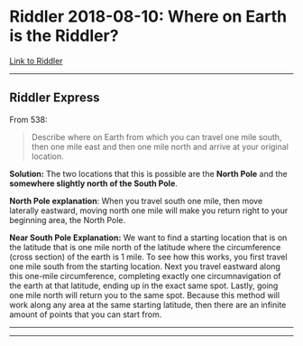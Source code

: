 Riddler 2018-08-10: Where on Earth is the Riddler?
================

[Link to Riddler](https://fivethirtyeight.com/features/where-on-earth-is-the-riddler/)

------------------------------------------------------------------------

Riddler Express
---------------

From 538:

> Describe where on Earth from which you can travel one mile south, then one mile east and then one mile north and arrive at your original location.

**Solution:** The two locations that this is possible are the **North Pole** and the **somewhere slightly north of the South Pole**.

**North Pole explanation**: When you travel south one mile, then move laterally eastward, moving north one mile will make you return right to your beginning area, the North Pole.

**Near South Pole Explanation:** We want to find a starting location that is on the latitude that is one mile north of the latitude where the circumference (cross section) of the earth is 1 mile. To see how this works, you first travel one mile south from the starting location. Next you travel eastward along this one-mile circumference, completing exactly one circumnavigation of the earth at that latitude, ending up in the exact same spot. Lastly, going one mile north will return you to the same spot. Because this method will work along any area at the same starting latitude, then there are an infinite amount of points that you can start from.

------------------------------------------------------------------------

------------------------------------------------------------------------

